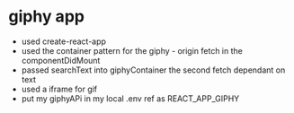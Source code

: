 # giphy app 

- used create-react-app 
- used the container pattern for the giphy -  origin fetch in the componentDidMount 
- passed searchText into giphyContainer the second fetch dependant on text 
- used a iframe for gif 
- put my giphyAPi in my local .env ref as REACT_APP_GIPHY 
